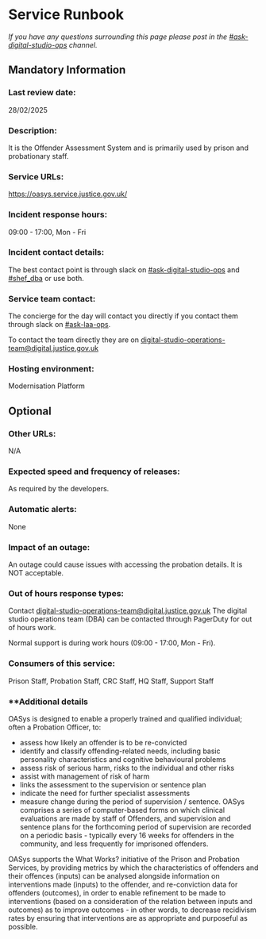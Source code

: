 # Service Runbook

<!-- This is a template that should be populated by the development team when moving to the modernisation platform, but also reviewed and kept up to date.
To ensure that people looking at your runbook can get the information they need quickly, your runbook should be short but clear. Throughout, only use acronyms if you’re confident that someone who has just been woken up at 3am would understand them. -->

_If you have any questions surrounding this page please post in the [#ask-digital-studio-ops](https://moj.enterprise.slack.com/archives/C6D94J81E) channel._

## Mandatory Information

### **Last review date:**

28/02/2025

### **Description:**

It is the Offender Assessment System and is primarily used by prison and probationary staff.

### **Service URLs:**

https://oasys.service.justice.gov.uk/

### **Incident response hours:**

09:00 - 17:00, Mon - Fri

### **Incident contact details:**

The best contact point is through slack on [#ask-digital-studio-ops](https://moj.enterprise.slack.com/archives/C6D94J81E) and [#shef_dba](https://moj.enterprise.slack.com/archives/C8NJZFNPN) or use both.

### **Service team contact:**

The concierge for the day will contact you directly if you contact them through slack on [#ask-laa-ops](https://moj.enterprise.slack.com/archives/CEL68S0LD).

To contact the team directly they are on digital-studio-operations-team@digital.justice.gov.uk

### **Hosting environment:**

Modernisation Platform

## Optional

### **Other URLs:**

N/A

### **Expected speed and frequency of releases:**

As required by the developers.

### **Automatic alerts:**

None

### **Impact of an outage:**

An outage could cause issues with accessing the probation details. It is NOT acceptable. 

### **Out of hours response types:**

Contact digital-studio-operations-team@digital.justice.gov.uk
The digital studio operations team (DBA) can be contacted through PagerDuty for out of hours work.

Normal support is during work hours (09:00 - 17:00, Mon - Fri).

### **Consumers of this service:**

Prison Staff, Probation Staff, CRC Staff, HQ Staff, Support Staff

### **Additional details

OASys is designed to enable a properly trained and qualified individual; often a Probation Officer, to:

- assess how likely an offender is to be re-convicted
- identify and classify offending-related needs, including basic personality characteristics and cognitive behavioural problems
- assess risk of serious harm, risks to the individual and other risks
- assist with management of risk of harm
- links the assessment to the supervision or sentence plan
- indicate the need for further specialist assessments
- measure change during the period of supervision / sentence.
OASys comprises a series of computer-based forms on which clinical evaluations are made by staff of Offenders, and supervision and sentence plans for the forthcoming period of supervision are recorded on a periodic basis - typically every 16 weeks for offenders in the community, and less frequently for imprisoned offenders.

OASys supports the What Works? initiative of the Prison and Probation Services, by providing metrics by which the characteristics of offenders and their offences (inputs) can be analysed alongside information on interventions made (inputs) to the offender, and re-conviction data for offenders (outcomes), in order to enable 
refinement to be made to interventions (based on a consideration of the relation between inputs and outcomes) as to improve outcomes - in other words, to decrease recidivism rates by ensuring that interventions are as appropriate and purposeful as possible.
